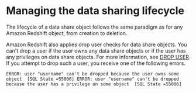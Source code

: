 # Managing the data sharing lifecycle<a name="datashare-lifecycle"></a>

The lifecycle of a data share object follows the same paradigm as for any Amazon Redshift object, from creation to deletion\.  

Amazon Redshift also applies drop user checks for data share objects\. You can't drop a user if the user owns any data share objects or if the user has any privileges on data share objects\. For more information, see [DROP USER](r_DROP_USER.md)\. If you attempt to drop such a user, you receive one of the following errors\.

```
ERROR: user "username" can't be dropped because the user owns some object  [SQL State =55006] ERROR: user "username" can't be dropped because the user has a privilege on some object  [SQL State =55006]
```